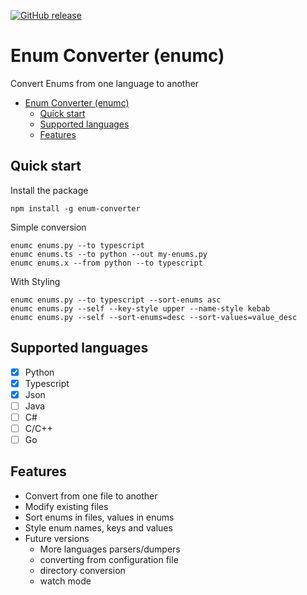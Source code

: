 [![GitHub release](https://img.shields.io/github/release/nitzano/enum-converter.svg)](https://github.com/nitzano/enum-converter/releases/latest)

# Enum Converter (enumc)

Convert Enums from one language to another

- [Enum Converter (enumc)](#enum-converter-enumc)
  - [Quick start](#quick-start)
  - [Supported languages](#supported-languages)
  - [Features](#features)

## Quick start

Install the package

```
npm install -g enum-converter
```

Simple conversion

```
enumc enums.py --to typescript
enumc enums.ts --to python --out my-enums.py
enumc enums.x --from python --to typescript
```

With Styling

```
enumc enums.py --to typescript --sort-enums asc
enumc enums.py --self --key-style upper --name-style kebab
enumc enums.py --self --sort-enums=desc --sort-values=value_desc
```

## Supported languages

* [x] Python
* [x] Typescript
* [x] Json
* [ ] Java
* [ ] C#
* [ ] C/C++
* [ ] Go

## Features

* Convert from one file to another
* Modify existing files
* Sort enums in files, values in enums
* Style enum names, keys and values
* Future versions
  * More languages parsers/dumpers
  * converting from configuration file
  * directory conversion
  * watch mode
